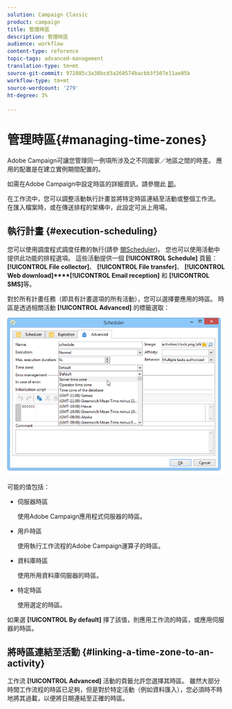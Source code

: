 ```yaml
---
solution: Campaign Classic
product: campaign
title: 管理時區
description: 管理時區
audience: workflow
content-type: reference
topic-tags: advanced-management
translation-type: tm+mt
source-git-commit: 972885c3a38bcd3a260574bacbb3f507e11ae05b
workflow-type: tm+mt
source-wordcount: '279'
ht-degree: 3%

---
```



# 管理時區{#managing-time-zones}

Adobe Campaign可讓您管理同一例項所涉及之不同國家／地區之間的時差。 應用的配置是在建立實例期間配置的。

如需在Adobe Campaign中設定時區的詳細資訊，請參閱此 [節](../../installation/using/time-zone-management.md)。

在工作流中，您可以調整活動執行計畫並將特定時區連結至活動或整個工作流。 在匯入檔案時，或在傳送排程的架構中，此設定可派上用場。

## 執行計畫 {#execution-scheduling}

您可以使用調度程式調度任務的執行(請參 [閱Scheduler](../../workflow/using/scheduler.md))。 您也可以使用活動中提供此功能的排程選項。 這些活動提供一個 **[!UICONTROL Schedule]** 頁籤： **[!UICONTROL File collector]**、 **[!UICONTROL File transfer]**、 **[!UICONTROL Web download]****[!UICONTROL Email reception]** 和 **[!UICONTROL SMS]**&#x200B;等。

對於所有計畫任務（即具有計畫選項的所有活動），您可以選擇要應用的時區。 時區是透過相關活動 **[!UICONTROL Advanced]** 的標籤選取：

![](assets/wf-timezone-in-a-box.png)

可能的值包括：

* 伺服器時區

   使用Adobe Campaign應用程式伺服器的時區。

* 用戶時區

   使用執行工作流程的Adobe Campaign運算子的時區。

* 資料庫時區

   使用所用資料庫伺服器的時區。

* 特定時區

   使用選定的時區。

如果選 **[!UICONTROL By default]** 擇了該值，則應用工作流的時區，或應用伺服器的時區。

## 將時區連結至活動 {#linking-a-time-zone-to-an-activity}

工作流 **[!UICONTROL Advanced]** 活動的頁籤允許您選擇其時區。 雖然大部分時間工作流程的時區已足夠，但是對於特定活動（例如資料匯入），您必須時不時地將其過載，以便將日期連結至正確的時區。

